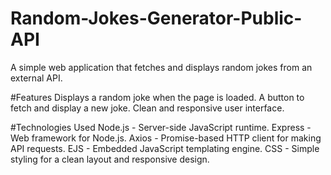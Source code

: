 # Random-Jokes-Generator-Public-API
A simple web application that fetches and displays random jokes from an external API.

#Features
Displays a random joke when the page is loaded.
A button to fetch and display a new joke.
Clean and responsive user interface.

#Technologies Used
Node.js - Server-side JavaScript runtime.
Express - Web framework for Node.js.
Axios - Promise-based HTTP client for making API requests.
EJS - Embedded JavaScript templating engine.
CSS - Simple styling for a clean layout and responsive design.
